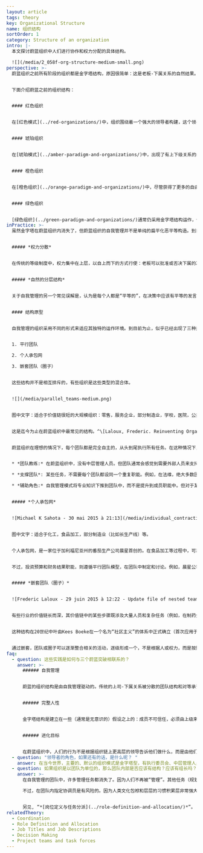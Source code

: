 ```yaml
---
layout: article
tags: theory
key: Organizational Structure
name: 组织结构
sortOrder: 1
category: Structure of an organization
intro: |-
  本文探讨蔚蓝组织中人们进行协作和权力分配的具体结构。

  ![](/media/2_058f-org-structure-medium-small.png)
perspective: >-
  蔚蓝组织之前所有阶段的组织都是金字塔结构，原因很简单：这是老板-下属关系的自然结果。在自我管理的组织中，同侪承诺取代了上司与下属的关系，金字塔消失了。权力是分散的，工作由分布式的、自我管理的团队或网络来完成。金字塔的静态等级制度让位给了流动的自然等级制度，在此，影响力流向了最有专业知识、激情或兴趣的人。蔚蓝组织摆脱了指挥和控制结构的僵化和迟钝，可以更迅速地作出反应，更加充满活力。各种反应“道法自然”的发生：组织的整体行为从团队和个人的行为中自然“出现”。^[T蔚蓝组织可以看作“复杂的适应性系统”的例子：为了适应不断变化的环境，提高自身作为宏观结构的生存能力，而由相关的“相似并部分相连的微观结构”组合而成的“复杂宏观集合”。组织体系是复杂的，因为是相互作用的动态网络，组织之间的关系不是单个静态实体的单纯聚合。组织体系具有适应性，因为组织内个体和集体的行为，会随着引发变化的各种微事件或事件集合而发生变异并进行自我重组。信息来源：复杂的自适应系统。参见维基链接<http://en.wikipedia.org/wiki/Complex_adaptive_system>


  下面介绍蔚蓝之前的组织结构：


  #### 红色组织


  在[红色模式](../red-organizations/)中，组织围绕着一个强大的领导者构建，这个领导者主要是出于恐惧而对其他人行使权力。没有什么正式的等级制度，红色组织在很大程度上依赖于首领的能力让所有成员保持一致，就像群狼围绕着头狼。


  #### 琥珀组织


  在[琥珀模式](../amber-paradigm-and-organizations/)中，出现了有上下级关系的组织结构图，形成了层次金字塔和清晰的指令链条。人们认同职务头衔和他们在等级制度中的地位。决策由层次结构的上层做出，下层只是服从指令。


  #### 橙色组织


  在[橙色组织](../orange-paradigm-and-organizations/)中，尽管获得了更多的自由，金字塔仍然是最基本结构。项目组、虚拟团队、跨职能计划、专家工作人员职能和内部顾问等，都是为了打破严格僵化的职能和层级界限，以加快沟通和促进创新而设置。


  #### 绿色组织


  [绿色组织](../green-paradigm-and-organizations/)通常仍采用金字塔结构运作，但一线成员的权力和自由度更大些。要求高层管理者分享控制权：领导从实干者、问题解决者和万金油转变为“仆人领导”。这通常是一个“倒金字塔”的象征，底层的CEO支持高层和中层管理人员，后者再来支持一线成员。
inPractice: >-
  虽然金字塔在蔚蓝组织内消失了，但蔚蓝组织的自我管理并不是单纯的扁平化恶平等构造。到目前为止的蔚蓝组织，根据其不同的运作环境，似乎分为三大类结构。这将在本文做进一步描述。不过这些类型都具有共同属性：权限分散，自然的分层结构。


  ##### *权力分散*


  在传统的等级制度中，权力集中在上层，以自上而下的方式行使：老板可以批准或否决下属的决定。在蔚蓝组织中，权力是分散的：每个感觉到问题或机遇的人都可以采取措施，利用组织对当前主题的集体智慧（流程），启动一个[决策过程](../decision-making/)。这些方法——有时被称为“建议过程”——并不是全体一致的共识决策（而是某个体站出来代表集体做出决策，这是典型的主权积分体运作方式），共识决策是对自我管理结构的一种普遍误解。


  ##### *自然的分层结构*


  关于自我管理的另一个常见误解是，认为是每个人都是“平等的”，在决策中应该有平等的发言权。事实上，当传统的等级制度不复存在时，许多自然的和流动的自然分层结构就会开花——一种基于发展、技能、才能、专长和认可加权的等级制度。在每一个问题上，会有某些同事比其他人更有专业知识、激情、或者更愿意出力。决策权和影响力自然流向这些拥有专业知识或愿意作出贡献的人。流动的、自然的等级制度取代了金字塔的固定权力分层。一个人的影响力取决于其才能、兴趣、技能和同事的信任。不再由个体在组织结构图中的等级位来强制决定或固定化各个成员的权力和影响力。


  #### 结构原型


  自我管理的组织采用不同的形式来适应其独特的运作环境。到目前为止，似乎已经出现了三种类型的自我管理结构：


  1. 平行团队

  2. 个人承包网

  3. 嵌套团队（圈子） 


  这些结构并不是相互排斥的，有些组织是这些类型的混合体。


  ![](/media/parallel_teams-medium.png)


  图中文字：适合于价值链很短的大规模组织：零售，服务企业，部分制造业，学校，医院，公共服务等。


  这是迄今为止在蔚蓝组织中最常见的结构。^\[Laloux, Frederic. Reinventing Organizations. Nelson Parker (2014), page 319.]案例包括布尔佐格（地理团队）和法维（客户团队）（见下文“启发性实践案例”）。如果组织已经成熟到能以团队高度自治的方式分解工作，而不需要太多跨团队的协作时，就非常适合此模型。团队并肩工作。在这个模型中，同事们在团队中自定义自己的角色以及他们对彼此做出的相互承诺。团队通常还会自治的处理招聘、规划、确定投资需求、制定预算（只在需要预算的情况下）、跟踪财务和非财务结果等。


  蔚蓝组织在理想的情况下，每个团队都是完全自主的，从头到尾执行所有任务。在这种情况下，组织中的每个成员都会满意地看到整个组织的目标实现，而不是像大型专业组织中那样，只是其中的一小部分接触到大目标。但有时，在具体业务实践的某些更局部的焦点上，通常还是需要一些人或团队去承担协作或支持角色：


  * *团队教练:* 在蔚蓝组织中，没有中层管理人员。但团队通常会感觉到需要外部人员来支持自己解决问题。在布尔佐格，这些人被称为区域辅导；在RHD，则称为枢纽经理。

  * *支撑团队*: 某些任务，不需要每个团队都设同一个重复职能。例如，在法维，绝大多数团队都是面向客户的单元——奥迪团队、大众汽车团队等。然而，还有少数团队专门负责支持其他团队，例如铸造团队。由各团队轮流运作一个铸造厂很不现实，投资重复的设备在每个团队中建一个铸造厂也毫无意义。RHD则设有公用支撑单元，比如负责培训（其“小型大学”）、房地产和工资管理等职能团队，这些部门支持外围的所有团队单元。

  * *辅助角色:* 自我管理模式将专业知识下推到团队中，而不是提升到成员职能中。但对于某些特定的专业知识或出于协作目的，创建一个辅助角色是有意义的。例如，在法维，设有一位工程师，专门支撑团队间交流创新结果和最佳实践（有助于推广智慧）。


  ##### *个人承包网*


  ![Michael K Sahota - 30 mai 2015 à 21:13](/media/individual_contracting.png "个人承包网")


  图中文字：适合于化工，食品加工，部分制造业（比如长生产线）等。


  个人承包网，是一家位于加利福尼亚州的番茄生产公司晨星首创的。在食品加工等过程中，可以找到一种相对稳定的、适合于食品加工的连续或长链的加工线。流程中的每个主要步骤通常只涉及少数人，因此不需要嵌套结构。通过单独的一对一承包，同事可以与上下游同行和与之密切协作的任何人达成明确的协议。这些承诺通常正式规定在书面文件中。


  不过，投资预算和财务结果职能，则遵循平行团队模型，在团队中制定和讨论。例如，晨星公司称之为“业务单元”，每个业务单元都与流程中的特定步骤（例如，番茄准备、切丁、罐装或包装）或支持服务（例如蒸汽生成或IT）相关联。


  ##### *嵌套团队（圈子）*


  ![Frederic Laloux - 29 juin 2015 à 12:22 - Update file of nested teams (presented as concentric circles rather than stacked in a pyramidal fashion ](/media/nested_teams_2-medium.png "嵌套团队")


  有些行业的价值链长而深，其价值链中的某些步骤既涉及大量人员和复杂任务（例如，在制药公司进行研究或在大型零售银行进行营销）。消费电子公司、大型媒体公司、银行、保险公司、汽车制造商、飞机制造公司和航空公司很可能拥有长而深的价值链。对于这些类型的公司，嵌套团队（通常称为圈子）可能特别合适，因为这个结构允许将总体目标分解为连续的、不太复杂的、更易于管理的片段。


  这种结构在20世纪中叶由Kees Boeke在一个名为“社区主义”的体系中正式确立（首次应用于荷兰的一所学校）。霍尔是由Brian Robertson在他的软件公司trinary software中首创的一种组织系统，它的结构也是嵌套团队（参见下面的“启发性实践案例”）。


  通过嵌套，团队或圈子可以逐渐整合相关的活动，逐级形成一个，不是根据人或权力，而是按照目的、复杂性和范围分类的阶层构造。每个圈子都有充分的权力，在其特定目的范围内作出决定。决策不需要向上发送，也不能被上层人士推翻。
faq:
  - question: 这些实践是如何与三个蔚蓝突破相联系的？
    answer: >-
      ###### 自我管理


      蔚蓝的组织结构是由自我管理驱动的。传统的上司-下属关系被分散的团队结构和对等承诺所取代。


      ###### 完整人性


      金字塔结构是建立在一些（通常是无意识的）假设之上的：成员不可信任，必须由上级来控制。在蔚蓝组织结构中，成员从权威的束缚中解放出来，从而能够更充分地表现完整自我（包括内在动力和创造力）。


      ###### 进化目标


      在蔚蓝组织中，人们的行为不是根据组织链上更高层的领导告诉他们做什么，而是由他们对组织进化目标的感知来引导。自我管理系统是基于感觉和反应，而不是命令和控制。这往往能更迅速的发展，对环境变化的反应更敏捷。相比之下，金字塔型组织倾向于通过不频繁、不及时和更残酷的重组跳跃进行改变。
  - question: "领导者的角色，如果还有的话，是什么呢？ "
    answer: 在当今世界，主要的、默认的组织模式是金字塔型，有执行委员会、中层管理人员、管理职能以及确保控制的政策和程序。自我管理机制是个例外，但即使在那些成熟的蔚蓝自我管理组织中，很多人的思维和行动还是会陷入或认恢复到默认的更传统的分层管理模式。这或许可以解释为什么迄今为止，在所有自我管理的组织中，创始人或最高级的“领导者”都扮演了一个特殊的角色：由他/她来“占据分布式权威的空间”。每当组织中的人有意识或无意识地回到传统的管理控制机制时，该领导者就会提醒每个人，回顾蔚蓝模式的[基本假设](../fundamental-assumptions/)，并鼓励他们找到符合组织自我管理性质的解决方案。（蔚蓝CEO是一个把握所有权限，但选择分发下去，并确保权力得到确实分布实施的角色。）
  - question: 如果组织是以团队为单位的，那么团队内部是否应该有结构？应该有组长吗？
    answer: >-
      在自我管理的团队中，许多管理任务都消失了。因为人们不再被“管理”。其他任务（规划、设定目标、监控团队绩效、招聘等）仍然存在，团队成员的各种角色和任务职责在团队自行定义和明确。在某些情况下，这样的任务可以简单地分散在团队成员之间（我做计划，你领导招聘等等）。当团队的岗位运作性质允许灵活性时（例如，可以中断主要工作的知识性成员或可以在患者就诊之间抽出时间执行管理任务的护士），这种模式能很好地工作。但还有些类型的工作，需要固定和专用时间不能轻易中断。例如，教师不能轻易离开教室，机器操作员也不能轻易离开工作场所。在这种情况下，可能需要一个不依赖于教室或机器的团队内专职协调员来承担许多管理任务。

      不过，在团队内指定协调员是有风险的。因为人类文化包袱和层层的习惯积累层非常强大，随着时间的推移，团队协调员可能开始表现得像个老板，成为团队的主要决策者。在法维，设有一个简单但功能强大的安全阀。如果某团队领导开始品味权力的味道，员工可以随时自由的选择离开并加入另一个团队。


      另见, “*[岗位定义与任务分派](../role-definition-and-allocation/)*”。
relatedTheory:
  - Coordination
  - Role Definition and Allocation
  - Job Titles and Job Descriptions
  - Decision Making
  - Project teams and task forces
---
```

